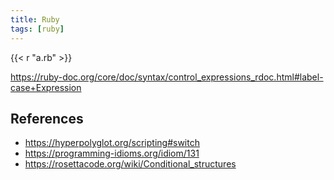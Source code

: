 ```yaml
---
title: Ruby
tags: [ruby]
---
```


{{< r "a.rb" >}}

<https://ruby-doc.org/core/doc/syntax/control_expressions_rdoc.html#label-case+Expression>

## References

- <https://hyperpolyglot.org/scripting#switch>
- <https://programming-idioms.org/idiom/131>
- <https://rosettacode.org/wiki/Conditional_structures>

